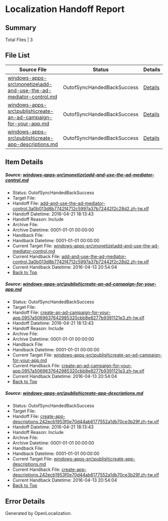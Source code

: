 # <a name='report-top'></a> Localization Handoff Report

## Summary
 Total Files | 3

## File List
 Source File | Status | Details 
 ----------- | ------ | ------- 
 [windows-apps-src\monetize\add-and-use-the-ad-mediator-control.md](https://github.com/Microsoft/windows-apps/blob/8c3f1997427a7c3d4f4b4b7acc876a2a091e4553/windows-apps-src/monetize/add-and-use-the-ad-mediator-control.md) | OutofSyncHandedBackSuccess | [Details](#a0d73b50207d251c079714265845a816f4ac23da3219)
 [windows-apps-src\publish\create-an-ad-campaign-for-your-app.md](https://github.com/Microsoft/windows-apps/blob/92a32254582fb0a5f3230c4f475e9894271ddff6/windows-apps-src/publish/create-an-ad-campaign-for-your-app.md) | OutofSyncHandedBackSuccess | [Details](#f1cd4158864e6be251da6ccecf211152489eaf613447)
 [windows-apps-src\publish\create-app-descriptions.md](https://github.com/Microsoft/windows-apps/blob/487a9862e1f08367b442b37f054f5817b2172ecc/windows-apps-src/publish/create-app-descriptions.md) | OutofSyncHandedBackSuccess | [Details](#962498fdd76bb338a47824edffc855bf660748573448)

## Item Details
##### <a name='a0d73b50207d251c079714265845a816f4ac23da3219'></a> Source: [windows-apps-src\monetize\add-and-use-the-ad-mediator-control.md](https://github.com/Microsoft/windows-apps/blob/8c3f1997427a7c3d4f4b4b7acc876a2a091e4553/windows-apps-src/monetize/add-and-use-the-ad-mediator-control.md)
* Status: OutofSyncHandedBackSuccess
* Target File: 
* Handoff File: [add-and-use-the-ad-mediator-control.3a0b013d8b7742f4712c5997a37b72442f2c28d2.zh-tw.xlf](https://github.com/Microsoft/WDG.handoff/blob/1557b5b6073e3a770dddb456d5935bf10cd123ab/ol-handoff/Microsoft/windows-apps.zh-tw/master/add-and-use-the-ad-mediator-control.3a0b013d8b7742f4712c5997a37b72442f2c28d2.zh-tw.xlf)
* Handoff Datetime: 2016-04-21 18:13:43
* Handoff Reason: Include
* Archive File: 
* Archive Datetime: 0001-01-01 00:00:00
* Handback File: 
* Handback Datetime: 0001-01-01 00:00:00
* Current Target File: [windows-apps-src\monetize\add-and-use-the-ad-mediator-control.md](https://github.com/Microsoft/windows-apps.zh-tw/blob/e9e3a968e3039e1db4b1eaa7a24f6617bec63ac3/windows-apps-src/monetize/add-and-use-the-ad-mediator-control.md)
* Current Handback File: [add-and-use-the-ad-mediator-control.3a0b013d8b7742f4712c5997a37b72442f2c28d2.zh-tw.xlf](https://github.com/Microsoft/WDG.handback/blob/7e7ac617531cad1a899ee4aa209128c56d157317/ol-handback/Microsoft/windows-apps.zh-tw/master/add-and-use-the-ad-mediator-control.3a0b013d8b7742f4712c5997a37b72442f2c28d2.zh-tw.xlf)
* Current Handback Datetime: 2016-04-13 20:54:04
* [Back to Top](#report-top)

##### <a name='f1cd4158864e6be251da6ccecf211152489eaf613447'></a> Source: [windows-apps-src\publish\create-an-ad-campaign-for-your-app.md](https://github.com/Microsoft/windows-apps/blob/92a32254582fb0a5f3230c4f475e9894271ddff6/windows-apps-src/publish/create-an-ad-campaign-for-your-app.md)
* Status: OutofSyncHandedBackSuccess
* Target File: 
* Handoff File: [create-an-ad-campaign-for-your-app.0957a5069637642985320cbb8e8277b9391121e3.zh-tw.xlf](https://github.com/Microsoft/WDG.handoff/blob/1557b5b6073e3a770dddb456d5935bf10cd123ab/ol-handoff/Microsoft/windows-apps.zh-tw/master/create-an-ad-campaign-for-your-app.0957a5069637642985320cbb8e8277b9391121e3.zh-tw.xlf)
* Handoff Datetime: 2016-04-21 18:13:43
* Handoff Reason: Include
* Archive File: 
* Archive Datetime: 0001-01-01 00:00:00
* Handback File: 
* Handback Datetime: 0001-01-01 00:00:00
* Current Target File: [windows-apps-src\publish\create-an-ad-campaign-for-your-app.md](https://github.com/Microsoft/windows-apps.zh-tw/blob/e9e3a968e3039e1db4b1eaa7a24f6617bec63ac3/windows-apps-src/publish/create-an-ad-campaign-for-your-app.md)
* Current Handback File: [create-an-ad-campaign-for-your-app.0957a5069637642985320cbb8e8277b9391121e3.zh-tw.xlf](https://github.com/Microsoft/WDG.handback/blob/7e7ac617531cad1a899ee4aa209128c56d157317/ol-handback/Microsoft/windows-apps.zh-tw/master/create-an-ad-campaign-for-your-app.0957a5069637642985320cbb8e8277b9391121e3.zh-tw.xlf)
* Current Handback Datetime: 2016-04-13 20:54:04
* [Back to Top](#report-top)

##### <a name='962498fdd76bb338a47824edffc855bf660748573448'></a> Source: [windows-apps-src\publish\create-app-descriptions.md](https://github.com/Microsoft/windows-apps/blob/487a9862e1f08367b442b37f054f5817b2172ecc/windows-apps-src/publish/create-app-descriptions.md)
* Status: OutofSyncHandedBackSuccess
* Target File: 
* Handoff File: [create-app-descriptions.242ecb1953f0e70d44ab6177552a1db70ce3b29f.zh-tw.xlf](https://github.com/Microsoft/WDG.handoff/blob/1557b5b6073e3a770dddb456d5935bf10cd123ab/ol-handoff/Microsoft/windows-apps.zh-tw/master/create-app-descriptions.242ecb1953f0e70d44ab6177552a1db70ce3b29f.zh-tw.xlf)
* Handoff Datetime: 2016-04-21 18:13:43
* Handoff Reason: Include
* Archive File: 
* Archive Datetime: 0001-01-01 00:00:00
* Handback File: 
* Handback Datetime: 0001-01-01 00:00:00
* Current Target File: [windows-apps-src\publish\create-app-descriptions.md](https://github.com/Microsoft/windows-apps.zh-tw/blob/e9e3a968e3039e1db4b1eaa7a24f6617bec63ac3/windows-apps-src/publish/create-app-descriptions.md)
* Current Handback File: [create-app-descriptions.242ecb1953f0e70d44ab6177552a1db70ce3b29f.zh-tw.xlf](https://github.com/Microsoft/WDG.handback/blob/7e7ac617531cad1a899ee4aa209128c56d157317/ol-handback/Microsoft/windows-apps.zh-tw/master/create-app-descriptions.242ecb1953f0e70d44ab6177552a1db70ce3b29f.zh-tw.xlf)
* Current Handback Datetime: 2016-04-13 20:54:04
* [Back to Top](#report-top)


## Error Details

Generated by OpenLocalization.
